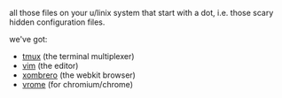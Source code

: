 all those files on your u/linix system that start with a dot, i.e. those scary hidden configuration files.

we've got:
* [tmux](https://tmux.sourceforge.net) (the terminal multiplexer)
* [vim](https://vim.org) (the editor)
* [xombrero](https://opensource.conformal.com/wiki/xombrero) (the webkit browser)
* [vrome](https://github.com/jinzhu/vrome) (for chromium/chrome)
